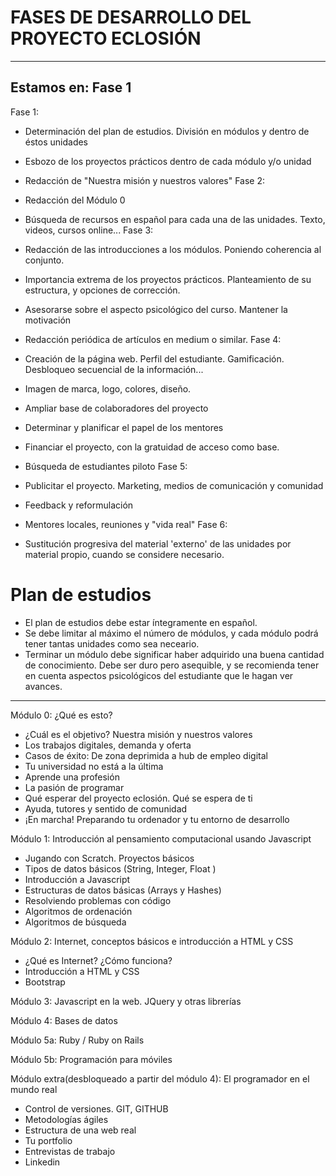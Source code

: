 # FASES DE DESARROLLO DEL PROYECTO ECLOSIÓN 
------------
Estamos en: Fase 1
------------
Fase 1: 

  - Determinación del plan de estudios. División en módulos y dentro de éstos unidades
  - Esbozo de los proyectos prácticos dentro de cada módulo y/o unidad
  - Redacción de "Nuestra misión y nuestros valores"
Fase 2: 

  - Redacción del Módulo 0
  - Búsqueda de recursos en español para cada una de las unidades. Texto, videos, cursos online...
Fase 3: 

  - Redacción de las introducciones a los módulos. Poniendo coherencia al conjunto.
  - Importancia extrema de los proyectos prácticos. Planteamiento de su estructura, y opciones de corrección.
  - Asesorarse sobre el aspecto psicológico del curso. Mantener la motivación
  - Redacción periódica de artículos en medium o similar.
Fase 4:

  - Creación de la página web. Perfil del estudiante. Gamificación. Desbloqueo secuencial de la información...
  - Imagen de marca, logo, colores, diseño.
  - Ampliar base de colaboradores del proyecto
  - Determinar y planificar el papel de los mentores
  - Financiar el proyecto, con la gratuidad de acceso como base.
  - Búsqueda de estudiantes piloto
Fase 5: 

  - Publicitar el proyecto. Marketing, medios de comunicación y comunidad
  - Feedback y reformulación
  - Mentores locales, reuniones y "vida real"
Fase 6:

  - Sustitución progresiva del material 'externo' de las unidades por material propio, cuando se considere necesario.

# Plan de estudios

- El plan de estudios debe estar íntegramente en español.
- Se debe limitar al máximo el número de módulos, y cada módulo podrá tener tantas unidades como sea neceario.
- Terminar un módulo debe significar haber adquirido una buena cantidad de conocimiento. Debe ser duro pero asequible, y se recomienda tener en cuenta aspectos psicológicos del estudiante que le hagan ver avances.
--------


Módulo 0: ¿Qué es esto?

  - ¿Cuál es el objetivo? Nuestra misión y nuestros valores
  - Los trabajos digitales, demanda y oferta
  - Casos de éxito: De zona deprimida a hub de empleo digital
  - Tu universidad no está a la última
  - Aprende una profesión
  - La pasión de programar
  - Qué esperar del proyecto eclosión. Qué se espera de ti
  - Ayuda, tutores y sentido de comunidad
  - ¡En marcha! Preparando tu ordenador y tu entorno de desarrollo

Módulo 1: Introducción al pensamiento computacional usando Javascript

  - Jugando con Scratch. Proyectos básicos
  - Tipos de datos básicos (String, Integer, Float ) 
  - Introducción a Javascript
  - Estructuras de datos básicas (Arrays y Hashes)
  - Resolviendo problemas con código
  - Algoritmos de ordenación
  - Algoritmos de búsqueda

Módulo 2: Internet, conceptos básicos e introducción a HTML y CSS

  - ¿Qué es Internet? ¿Cómo funciona?
  - Introducción a HTML y CSS
  - Bootstrap

Módulo 3: Javascript en la web. JQuery y otras librerías

Módulo 4: Bases de datos

Módulo 5a: Ruby / Ruby on Rails

Módulo 5b: Programación para móviles


Módulo extra(desbloqueado a partir del módulo 4): El programador en el mundo real
  - Control de versiones. GIT, GITHUB
  - Metodologías ágiles
  - Estructura de una web real
  - Tu portfolio
  - Entrevistas de trabajo
  - Linkedin

